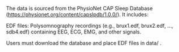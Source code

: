 The data is sourced from the PhysioNet CAP Sleep Database (https://physionet.org/content/capslpdb/1.0.0/). It includes:

EDF files: Polysomnography recordings (e.g., brux1.edf, brux2.edf, ..., sdb4.edf) containing EEG, ECG, EMG, and other signals.

Users must download the database and place EDF files in data/ .
